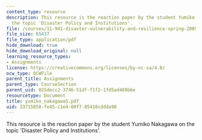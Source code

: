 ```yaml
---
content_type: resource
description: This resource is the reaction paper by the student Yumiko Nakagawa on
  the topic 'Disaster Policy and Institutions'.
file: /courses/11-941-disaster-vulnerability-and-resilience-spring-2005/33715858fe45c1e400f785410cddda90_yumiko_nakagawa5.pdf
file_size: 65437
file_type: application/pdf
hide_download: true
hide_download_original: null
learning_resource_types:
- Assignments
license: https://creativecommons.org/licenses/by-nc-sa/4.0/
ocw_type: OCWFile
parent_title: Assignments
parent_type: CourseSection
parent_uid: 025decc2-3746-51df-f1f2-1fd5ad489b6e
resourcetype: Document
title: yumiko_nakagawa5.pdf
uid: 33715858-fe45-c1e4-00f7-85410cddda90
---
```

This resource is the reaction paper by the student Yumiko Nakagawa on the topic 'Disaster Policy and Institutions'.